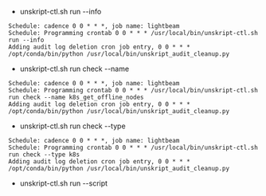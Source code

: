 *  unskript-ctl.sh run --info 
```
Schedule: cadence 0 0 * * *, job name: lightbeam
Schedule: Programming crontab 0 0 * * * /usr/local/bin/unskript-ctl.sh run --info
Adding audit log deletion cron job entry, 0 0 * * * /opt/conda/bin/python /usr/local/bin/unskript_audit_cleanup.py
```

*  unskript-ctl.sh run check --name <NAME>

```
Schedule: cadence 0 0 * * *, job name: lightbeam
Schedule: Programming crontab 0 0 * * * /usr/local/bin/unskript-ctl.sh run check --name k8s_get_offline_nodes 
Adding audit log deletion cron job entry, 0 0 * * * /opt/conda/bin/python /usr/local/bin/unskript_audit_cleanup.py
```


*  unskript-ctl.sh run check --type <TYPE>

```
Schedule: cadence 0 0 * * *, job name: lightbeam
Schedule: Programming crontab 0 0 * * * /usr/local/bin/unskript-ctl.sh run check --type k8s 
Adding audit log deletion cron job entry, 0 0 * * * /opt/conda/bin/python /usr/local/bin/unskript_audit_cleanup.py
```

*  unskript-ctl.sh run --script <SCRIPT>

```
Schedule: cadence 0 0 * * *, job name: lightbeam
Schedule: Programming crontab 0 0 * * * /usr/local/bin/unskript-ctl.sh run --script "/usr/local/bin/lb_pvc.sh" 
Adding audit log deletion cron job entry, 0 0 * * * /opt/conda/bin/python /usr/local/bin/unskript_audit_cleanup.py
```

*  unksirpt-ctl.sh run --script <SCRIPT> --info
```
Schedule: cadence 0 0 * * *, job name: lightbeam
Schedule: Programming crontab 0 0 * * * /usr/local/bin/unskript-ctl.sh run --script "/usr/local/bin/lb_pvc.sh"  --info
Adding audit log deletion cron job entry, 0 0 * * * /opt/conda/bin/python /usr/local/bin/unskript_audit_cleanup.py
```


*  unskript-ctl.sh run check --name <NAME> --info 

```
Schedule: cadence 0 0 * * *, job name: lightbeam
Schedule: Programming crontab 0 0 * * * /usr/local/bin/unskript-ctl.sh run check --name k8s_get_offline_nodes  --info
Adding audit log deletion cron job entry, 0 0 * * * /opt/conda/bin/python /usr/local/bin/unskript_audit_cleanup.py
```

*  unskript-ctl.sh run check --type <TYPE> --info 
```
Schedule: cadence 0 0 * * *, job name: lightbeam
Schedule: Programming crontab 0 0 * * * /usr/local/bin/unskript-ctl.sh run check --type k8s  --info
Adding audit log deletion cron job entry, 0 0 * * * /opt/conda/bin/python /usr/local/bin/unskript_audit_cleanup.py

```

*  unskript-ctl.sh run check --name <NAME> --script <SCRIPT>
```
Schedule: cadence 0 0 * * *, job name: lightbeam
Schedule: Programming crontab 0 0 * * * /usr/local/bin/unskript-ctl.sh run check --name k8s_get_offline_nodes  --script "/usr/local/bin/lb_pvc.sh"  
Adding audit log deletion cron job entry, 0 0 * * * /opt/conda/bin/python /usr/local/bin/unskript_audit_cleanup.py
```

*  unskript-ctl.sh run check --type <TYPE> --script <SCRIPT>
```
Schedule: cadence 0 0 * * *, job name: lightbeam
Schedule: Programming crontab 0 0 * * * /usr/local/bin/unskript-ctl.sh run check --type k8s  --script "/usr/local/bin/lb_pvc.sh"  
Adding audit log deletion cron job entry, 0 0 * * * /opt/conda/bin/python /usr/local/bin/unskript_audit_cleanup.py
```
*  unskript-ctl.sh run check --name <NAME> check --type <TYPE> 

```
Schedule: cadence 0 0 * * *, job name: lightbeam
Schedule: Programming crontab 0 0 * * * /usr/local/bin/unskript-ctl.sh run check --name k8s_get_offline_nodes ; /usr/local/bin/unskript-ctl.sh run check --type k8s 
Adding audit log deletion cron job entry, 0 0 * * * /opt/conda/bin/python /usr/local/bin/unskript_audit_cleanup.py
```


*  unskript-ctl.sh run check --type <TYPE> check --name <NAME> --script <SCRIPT>

```
Schedule: cadence 0 0 * * *, job name: lightbeam
Schedule: Programming crontab 0 0 * * * /usr/local/bin/unskript-ctl.sh run check --name k8s_get_offline_nodes ; /usr/local/bin/unskript-ctl.sh run check --type k8s  --script "/usr/local/bin/lb_pvc.sh"  
Adding audit log deletion cron job entry, 0 0 * * * /opt/conda/bin/python /usr/local/bin/unskript_audit_cleanup.py
```

*  unskript-ctl.sh run check --type <TYPE> --script <SCRIPT> --info 

```
Schedule: cadence 0 0 * * *, job name: lightbeam
Schedule: Programming crontab 0 0 * * * /usr/local/bin/unskript-ctl.sh run check --type k8s --info --script "/usr/local/bin/lb_pvc.sh" 
Adding audit log deletion cron job entry, 0 0 * * * /opt/conda/bin/python /usr/local/bin/unskript_audit_cleanup.py
```

*  unskript-ctl.sh run check --name <NAME> --script <SCRIPT> --info 
```
Schedule: cadence 0 0 * * *, job name: lightbeam
Schedule: Programming crontab 0 0 * * * /usr/local/bin/unskript-ctl.sh run check --name k8s_get_offline_nodes --info --script "/usr/local/bin/lb_pvc.sh" 
Adding audit log deletion cron job entry, 0 0 * * * /opt/conda/bin/python /usr/local/bin/unskript_audit_cleanup.py

```

*  unskript-ctl.sh run check --name <NAME> check --type <TYPE> --info  

```
Schedule: cadence 0 0 * * *, job name: lightbeam
Schedule: Programming crontab 0 0 * * * /usr/local/bin/unskript-ctl.sh run check --name k8s_get_offline_nodes  --info; /usr/local/bin/unskript-ctl.sh run check --type k8s  --script "/usr/local/bin/lb_pvc.sh" 
Adding audit log deletion cron job entry, 0 0 * * * /opt/conda/bin/python /usr/local/bin/unskript_audit_cleanup.py
```

*  unskript-ctl.sh run check --name <NAME> check --type <TYPE> --script <SCRIPT> --info 

```
Schedule: cadence 0 0 * * *, job name: lightbeam
Schedule: Programming crontab 0 0 * * * /usr/local/bin/unskript-ctl.sh run check --name k8s_get_offline_nodes  --info; /usr/local/bin/unskript-ctl.sh run check --type k8s --script "/usr/local/bin/lb_pvc.sh" 
Adding audit log deletion cron job entry, 0 0 * * * /opt/conda/bin/python /usr/local/bin/unskript_audit_cleanup.py
```